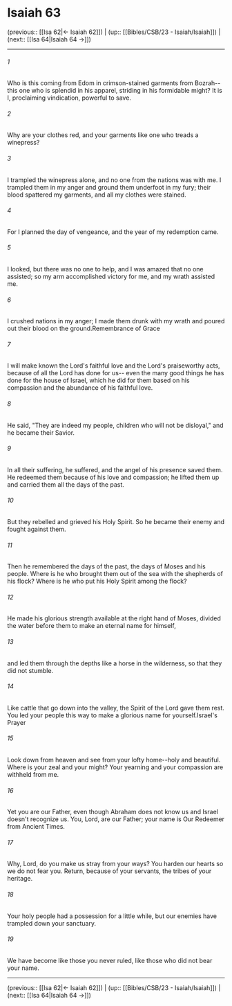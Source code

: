 # Isaiah 63

(previous:: [[Isa 62|← Isaiah 62]]) | (up:: [[Bibles/CSB/23 - Isaiah/Isaiah]]) | (next:: [[Isa 64|Isaiah 64 →]])

***


###### 1 
Who is this coming from Edom in crimson-stained garments from Bozrah-- this one who is splendid in his apparel, striding in his formidable might? It is I, proclaiming vindication, powerful to save. 

###### 2 
Why are your clothes red, and your garments like one who treads a winepress? 

###### 3 
I trampled the winepress alone, and no one from the nations was with me. I trampled them in my anger and ground them underfoot in my fury; their blood spattered my garments, and all my clothes were stained. 

###### 4 
For I planned the day of vengeance, and the year of my redemption came. 

###### 5 
I looked, but there was no one to help, and I was amazed that no one assisted; so my arm accomplished victory for me, and my wrath assisted me. 

###### 6 
I crushed nations in my anger; I made them drunk with my wrath and poured out their blood on the ground.Remembrance of Grace 

###### 7 
I will make known the Lord's faithful love and the Lord's praiseworthy acts, because of all the Lord has done for us-- even the many good things he has done for the house of Israel, which he did for them based on his compassion and the abundance of his faithful love. 

###### 8 
He said, "They are indeed my people, children who will not be disloyal," and he became their Savior. 

###### 9 
In all their suffering, he suffered, and the angel of his presence saved them. He redeemed them because of his love and compassion; he lifted them up and carried them all the days of the past. 

###### 10 
But they rebelled and grieved his Holy Spirit. So he became their enemy and fought against them. 

###### 11 
Then he remembered the days of the past, the days of Moses and his people. Where is he who brought them out of the sea with the shepherds of his flock? Where is he who put his Holy Spirit among the flock? 

###### 12 
He made his glorious strength available at the right hand of Moses, divided the water before them to make an eternal name for himself, 

###### 13 
and led them through the depths like a horse in the wilderness, so that they did not stumble. 

###### 14 
Like cattle that go down into the valley, the Spirit of the Lord gave them rest. You led your people this way to make a glorious name for yourself.Israel's Prayer 

###### 15 
Look down from heaven and see from your lofty home--holy and beautiful. Where is your zeal and your might? Your yearning and your compassion are withheld from me. 

###### 16 
Yet you are our Father, even though Abraham does not know us and Israel doesn't recognize us. You, Lord, are our Father; your name is Our Redeemer from Ancient Times. 

###### 17 
Why, Lord, do you make us stray from your ways? You harden our hearts so we do not fear you. Return, because of your servants, the tribes of your heritage. 

###### 18 
Your holy people had a possession for a little while, but our enemies have trampled down your sanctuary. 

###### 19 
We have become like those you never ruled, like those who did not bear your name.

***

(previous:: [[Isa 62|← Isaiah 62]]) | (up:: [[Bibles/CSB/23 - Isaiah/Isaiah]]) | (next:: [[Isa 64|Isaiah 64 →]])

